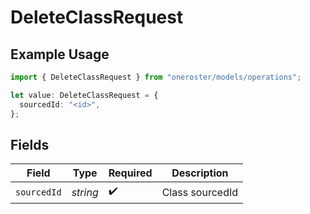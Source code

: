 # DeleteClassRequest

## Example Usage

```typescript
import { DeleteClassRequest } from "oneroster/models/operations";

let value: DeleteClassRequest = {
  sourcedId: "<id>",
};
```

## Fields

| Field              | Type               | Required           | Description        |
| ------------------ | ------------------ | ------------------ | ------------------ |
| `sourcedId`        | *string*           | :heavy_check_mark: | Class sourcedId    |